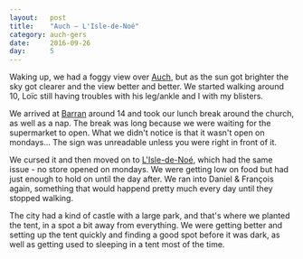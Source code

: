 ```yaml
---
layout:   post
title:    "Auch — L'Isle-de-Noé"
category: auch-gers
date:     2016-09-26
day:      5
---
```


Waking up, we had a foggy view over [Auch](https://www.google.fr/maps/place/32000+Auch/@43.6626553,0.4965211,12z/data=!3m1!4b1!4m5!3m4!1s0x12a982b9687c606f:0x23818fc53ae6d13e!8m2!3d43.64638!4d0.586709?hl=fr), but as the sun got brighter the sky got clearer and the view better and better. We started walking around 10, Loïc still having troubles with his leg/ankle and I with my blisters.

We arrived at [Barran](https://www.google.fr/maps/place/32350+Barran/@43.6236423,0.41367,13z/data=!3m1!4b1!4m5!3m4!1s0x12a99009bd8bb37d:0x406f69c2f410c20!8m2!3d43.6162599!4d0.442952?hl=fr) around 14 and took our lunch break around the church, as well as a nap. The break was long because we were waiting for the supermarket to open. What we didn't notice is that it wasn't open on mondays... The sign was unreadable unless you were right in front of it.

We cursed it and then moved on to [L'Isle-de-Noé](https://www.google.fr/maps/place/32300+L'Isle-de-No%C3%A9/@43.5867203,0.3933485,13z/data=!3m1!4b1!4m5!3m4!1s0x12a990e2e4d2099b:0x20911559b9506328!8m2!3d43.5867636!4d0.4131031?hl=fr), which had the same issue - no store opened on mondays. We were getting low on food but had just enough to hold on until the day after. We ran into Daniel & François again, something that would happend pretty much every day until they stopped walking.

The city had a kind of castle with a large park, and that's where we planted the tent, in a spot a bit away from everything. We were getting better and setting up the tent quickly and finding a good spot before it was dark, as well as getting used to sleeping in a tent most of the time.

